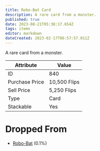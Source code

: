 ```yaml
---
title: Robo-Bat Card
description: A rare card from a monster.
published: true
date: 2023-08-21T05:38:17.654Z
tags: items
editor: markdown
dateCreated: 2023-02-17T06:57:57.011Z
---
```


A rare card from a monster.

|Attribute|Value|
|-|-|
|ID|840|
|Purchase Price|10,500 Flips|
|Sell Price|5,250 Flips|
|Type|Card|
|Stackable|Yes|


# Dropped From
 * [Robo-Bat](/monsters/robo-bat) (0.1%)

